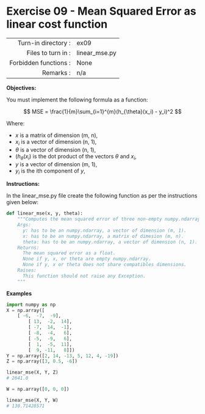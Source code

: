 # Exercise 09 - Mean Squared Error as linear cost function

|                         |                    |
| -----------------------:| ------------------ |
|   Turn-in directory :   |  ex09              |
|   Files to turn in :    |  linear_mse.py     |
|   Forbidden functions : |  None              |
|   Remarks :             |  n/a               |

**Objectives:**

You must implement the following formula as a function:  

$$
MSE = \frac{1}{m}\sum_{i=1}^{m}(h_{\theta}(x_i) - y_i)^2
$$

Where:
- $x$ is a matrix of dimension (m, n),
- $x_i$ is a vector of dimension (n, 1),
- $\theta$ is a vector of dimension (n, 1),
- $(h_{\theta}(x_i)$ is the dot product of the vectors $\theta$ and $x_i$,
- $y$ is a vector of dimension (m, 1),
- $y_i$ is the ith component of $y$,

**Instructions:**

In the linear_mse.py file create the following function as per the instructions given below:
```python
def linear_mse(x, y, theta):
    """Computes the mean squared error of three non-empty numpy.ndarray, using a for-loop. The three arrays must have compatible dimensions.
    Args:
      y: has to be an numpy.ndarray, a vector of dimension (m, 1).
      x: has to be an numpy.ndarray, a matrix of dimesion (m, n).
      theta: has to be an numpy.ndarray, a vector of dimension (n, 1).
    Returns:
      The mean squared error as a float.
      None if y, x, or theta are empty numpy.ndarray.
      None if y, x or theta does not share compatibles dimensions.
    Raises:
      This function should not raise any Exception.
    """
```

**Examples**

```python
import numpy as np
X = np.array([
	[ -6,  -7,  -9],
        [ 13,  -2,  14],
        [ -7,  14,  -1],
        [ -8,  -4,   6],
        [ -5,  -9,   6],
        [  1,  -5,  11],
        [  9, -11,   8]])
Y = np.array([2, 14, -13, 5, 12, 4, -19])
Z = np.array([3, 0.5, -6])

linear_mse(X, Y, Z)
# 2641.0

W = np.array([0, 0, 0])

linear_mse(X, Y, W)
# 130.71428571
```

